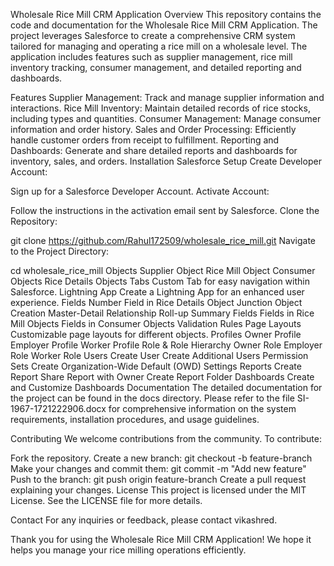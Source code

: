 Wholesale Rice Mill CRM Application
Overview
This repository contains the code and documentation for the Wholesale Rice Mill CRM Application. The project leverages Salesforce to create a comprehensive CRM system tailored for managing and operating a rice mill on a wholesale level. The application includes features such as supplier management, rice mill inventory tracking, consumer management, and detailed reporting and dashboards.

Features
Supplier Management: Track and manage supplier information and interactions.
Rice Mill Inventory: Maintain detailed records of rice stocks, including types and quantities.
Consumer Management: Manage consumer information and order history.
Sales and Order Processing: Efficiently handle customer orders from receipt to fulfillment.
Reporting and Dashboards: Generate and share detailed reports and dashboards for inventory, sales, and orders.
Installation
Salesforce Setup
Create Developer Account:

Sign up for a Salesforce Developer Account.
Activate Account:

Follow the instructions in the activation email sent by Salesforce.
Clone the Repository:

git clone https://github.com/Rahul172509/wholesale_rice_mill.git
Navigate to the Project Directory:

cd wholesale_rice_mill
Objects
Supplier Object
Rice Mill Object
Consumer Objects
Rice Details Objects
Tabs
Custom Tab for easy navigation within Salesforce.
Lightning App
Create a Lightning App for an enhanced user experience.
Fields
Number Field in Rice Details Object
Junction Object Creation
Master-Detail Relationship
Roll-up Summary Fields
Fields in Rice Mill Objects
Fields in Consumer Objects
Validation Rules
Page Layouts
Customizable page layouts for different objects.
Profiles
Owner Profile
Employer Profile
Worker Profile
Role & Role Hierarchy
Owner Role
Employer Role
Worker Role
Users
Create User
Create Additional Users
Permission Sets
Create Organization-Wide Default (OWD) Settings
Reports
Create Report
Share Report with Owner
Create Report Folder
Dashboards
Create and Customize Dashboards
Documentation
The detailed documentation for the project can be found in the docs directory. Please refer to the file SI-1967-1721222906.docx for comprehensive information on the system requirements, installation procedures, and usage guidelines.

Contributing
We welcome contributions from the community. To contribute:

Fork the repository.
Create a new branch:
git checkout -b feature-branch
Make your changes and commit them:
git commit -m "Add new feature"
Push to the branch:
git push origin feature-branch
Create a pull request explaining your changes.
License
This project is licensed under the MIT License. See the LICENSE file for more details.

Contact
For any inquiries or feedback, please contact vikashred.

Thank you for using the Wholesale Rice Mill CRM Application! We hope it helps you manage your rice milling operations efficiently.
